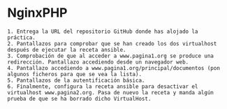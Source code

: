 # NginxPHP



    1. Entrega la URL del repositorio GitHub donde has alojado la práctica.
    2. Pantallazos para comprobar que se han creado los dos virtualhost después de ejecutar la receta ansible.
    3. Comprobación de que al acceder a www.pagina1.org se produce una redirección. Pantallazo accediendo desde un navegador web.
    4. Pantallazo accediendo a www.pagina1.org/principal/documentos (pon algunos ficheros para que se vea la lista).
    5. Pantallazos de la autentificación básica.
    6. Finalmente, configura la receta ansible para desactivar el virtualhost www.pagina2.org. Pasa de nuevo la receta y manda algún prueba de que se ha borrado dicho VirtualHost.
